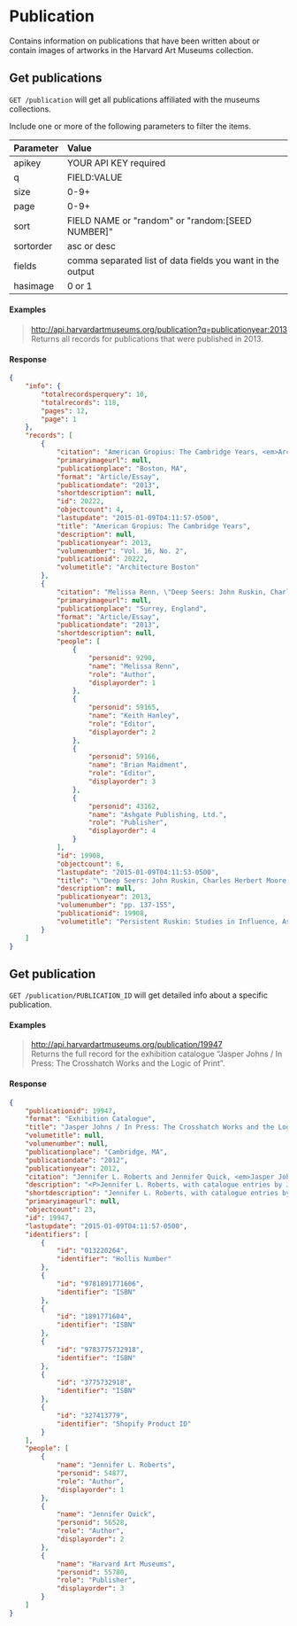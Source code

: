 # Publication

Contains information on publications that have been written about or contain images of artworks in the Harvard Art Museums collection.

## Get publications

`GET /publication` will get all publications affiliated with the museums collections.

Include one or more of the following parameters to filter the items.

| Parameter | Value |
| :--------- | :----- |
| apikey | YOUR API KEY required |
| q | FIELD:VALUE |
| size | 0-9+ |
| page | 0-9+ |
| sort | FIELD NAME or "random" or "random:[SEED NUMBER]" |
| sortorder | asc or desc |
| fields | comma separated list of data fields you want in the output |
| hasimage | 0 or 1 |

#### Examples

> http://api.harvardartmuseums.org/publication?q=publicationyear:2013
> Returns all records for publications that were published in 2013. 

#### Response

```json
{
    "info": {
        "totalrecordsperquery": 10,
        "totalrecords": 118,
        "pages": 12,
        "page": 1
    },
    "records": [
        {
            "citation": "American Gropius: The Cambridge Years, <em>Architecture Boston</em> (Boston, MA, 2013), Vol. 16, No. 2",
            "primaryimageurl": null,
            "publicationplace": "Boston, MA",
            "format": "Article/Essay",
            "publicationdate": "2013",
            "shortdescription": null,
            "id": 20222,
            "objectcount": 4,
            "lastupdate": "2015-01-09T04:11:57-0500",
            "title": "American Gropius: The Cambridge Years",
            "description": null,
            "publicationyear": 2013,
            "volumenumber": "Vol. 16, No. 2",
            "publicationid": 20222,
            "volumetitle": "Architecture Boston"
        },
        {
            "citation": "Melissa Renn, \"Deep Seers: John Ruskin, Charles Herbert Moore and the Teaching of Art at Harvard\", <em>Persistent Ruskin: Studies in Influence, Assimilation and Effect</em>, ed. Keith Hanley and Brian Maidment, Ashgate Publishing, Ltd. (Surrey, England, 2013), pp. 137-155",
            "primaryimageurl": null,
            "publicationplace": "Surrey, England",
            "format": "Article/Essay",
            "publicationdate": "2013",
            "shortdescription": null,
            "people": [
                {
                    "personid": 9290,
                    "name": "Melissa Renn",
                    "role": "Author",
                    "displayorder": 1
                },
                {
                    "personid": 59165,
                    "name": "Keith Hanley",
                    "role": "Editor",
                    "displayorder": 2
                },
                {
                    "personid": 59166,
                    "name": "Brian Maidment",
                    "role": "Editor",
                    "displayorder": 3
                },
                {
                    "personid": 43162,
                    "name": "Ashgate Publishing, Ltd.",
                    "role": "Publisher",
                    "displayorder": 4
                }
            ],
            "id": 19908,
            "objectcount": 6,
            "lastupdate": "2015-01-09T04:11:53-0500",
            "title": "\"Deep Seers: John Ruskin, Charles Herbert Moore and the Teaching of Art at Harvard\"",
            "description": null,
            "publicationyear": 2013,
            "volumenumber": "pp. 137-155",
            "publicationid": 19908,
            "volumetitle": "Persistent Ruskin: Studies in Influence, Assimilation and Effect"
        }
    ]
}
```

## Get publication

`GET /publication/PUBLICATION_ID` will get detailed info about a specific publication.

#### Examples

> http://api.harvardartmuseums.org/publication/19947  
> Returns the full record for the exhibition catalogue “Jasper Johns / In Press: The Crosshatch Works and the Logic of Print”.

#### Response

```json
{
    "publicationid": 19947,
    "format": "Exhibition Catalogue",
    "title": "Jasper Johns / In Press: The Crosshatch Works and the Logic of Print",
    "volumetitle": null,
    "volumenumber": null,
    "publicationplace": "Cambridge, MA",
    "publicationdate": "2012",
    "publicationyear": 2012,
    "citation": "Jennifer L. Roberts and Jennifer Quick, <em>Jasper Johns / In Press: The Crosshatch Works and the Logic of Print</em>, exh. cat., Harvard Art Museums (Cambridge, MA, 2012)",
    "description": "<P>Jennifer L. Roberts, with catalogue entries by Jennifer Quick<BR>ISBN 978-1-891771-60-6<BR>Available May 2012<BR>96 pages; 10 x 13 in.<BR>35 color illustrations<BR>Hardcover, $45.00<BR>Published by the Harvard Art Museums and Hatje Cantz Verlag</P>\r\n<P><STRONG>Winner, American Institute of Graphic Arts (AIGA) Best of New England (BoNE) 2013 Award</STRONG></P>\r\n<P>Centering on Jasper Johns’s signature “crosshatch” works in the Harvard Art Museums collections, this catalogue explores the impact of print on the artist’s oeuvre. It examines “print” and “the press” with reference not only to Johns’s experiments in printmaking, but also to print as a medium of information transfer, tracing his frequent use of newsprint, with its temporal, political, and formal implications. Complementing the selection of Johns’s production with works by Albrecht Dürer, Sol LeWitt, Pablo Picasso, and others, the volume examines the history and character of print as it informs Johns’s work in all media.</P>\r\n<P>This catalogue and the exhibition it accompanies grew out of a collaboration between the Art Museums and Harvard University’s Department of History of Art and Architecture. Four undergraduates enrolled in a class with professor Roberts devoted to the study of Johns’s diptych painting The Dutch Wives (1975), on long-term loan to the Art Museums from the artist’s collection. The students helped select other objects for the related exhibition at the Arthur M. Sackler Museum, and wrote interpretive essays for a companion digital publication.</P>\r\n<P>Jennifer L. Roberts is Professor of History of Art and Architecture, Harvard University. Jennifer Quick is a PhD candidate, Department of History of Art and Architecture, Harvard University, and Agnes Mongan Curatorial Intern, Harvard Art Museums.</P>",
    "shortdescription": "Jennifer L. Roberts, with catalogue entries by Jennifer Quick<BR>ISBN 978-1-891771-60-6<BR>Hardcover, $45.00",
    "primaryimageurl": null,
    "objectcount": 23,
    "id": 19947,
    "lastupdate": "2015-01-09T04:11:57-0500",
    "identifiers": [
        {
            "id": "013220264",
            "identifier": "Hollis Number"
        },
        {
            "id": "9781891771606",
            "identifier": "ISBN"
        },
        {
            "id": "1891771604",
            "identifier": "ISBN"
        },
        {
            "id": "9783775732918",
            "identifier": "ISBN"
        },
        {
            "id": "3775732918",
            "identifier": "ISBN"
        },
        {
            "id": "327413779",
            "identifier": "Shopify Product ID"
        }
    ],
    "people": [
        {
            "name": "Jennifer L. Roberts",
            "personid": 54877,
            "role": "Author",
            "displayorder": 1
        },
        {
            "name": "Jennifer Quick",
            "personid": 56528,
            "role": "Author",
            "displayorder": 2
        },
        {
            "name": "Harvard Art Museums",
            "personid": 55780,
            "role": "Publisher",
            "displayorder": 3
        }
    ]
}
```